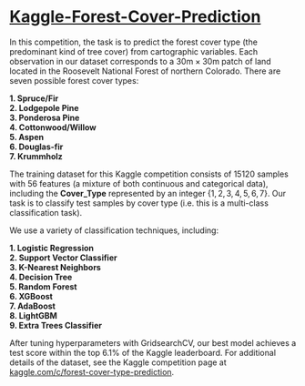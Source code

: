 # [Kaggle-Forest-Cover-Prediction](https://www.kaggle.com/c/forest-cover-type-prediction)

In this competition, the task is to predict the forest cover type (the predominant kind of tree cover) from cartographic variables. Each observation in our dataset corresponds to a $30\textrm{m} \times 30\textrm{m}$ patch of land located in the Roosevelt National Forest of northern Colorado. There are seven possible forest cover types:

**1. Spruce/Fir** <br>
**2. Lodgepole Pine** <br>
**3. Ponderosa Pine** <br> 
**4. Cottonwood/Willow** <br>
**5. Aspen** <br>
**6. Douglas-fir** <br>
**7. Krummholz** <br>

The training dataset for this Kaggle competition consists of $15120$ samples with $56$ features (a mixture of both continuous and categorical data), including the **Cover_Type** represented by an integer $\{1,2,3,4,5,6,7\}$. Our task is to classify test samples by cover type (i.e. this is a multi-class classification task).

We use a variety of classification techniques, including:

**1. Logistic Regression** <br>
**2. Support Vector Classifier** <br>
**3. K-Nearest Neighbors** <br>
**4. Decision Tree** <br>
**5. Random Forest** <br>
**6. XGBoost**<br>
**7. AdaBoost**<br>
**8. LightGBM**<br>
**9. Extra Trees Classifier**<br>

After tuning hyperparameters with GridsearchCV, our best model achieves a test score within the top 6.1% of the Kaggle leaderboard. For additional details of the dataset, see the Kaggle competition page at [kaggle.com/c/forest-cover-type-prediction](kaggle.com/c/forest-cover-type-prediction). 